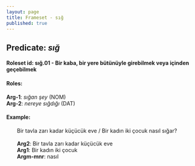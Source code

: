 ```yaml
---
layout: page
title: Frameset - sığ
published: true
---
```

<h2>Predicate: <i>sığ</i></h2>
<h4>Roleset id: sığ.01 - Bir kaba, bir yere bütünüyle girebilmek veya içinden geçebilmek<br>
<h4>Roles:</h4>
<b>Arg-1</b>: <i>sığan şey</i>  (NOM) <br>
<b>Arg-2</b>: <i>nereye sığdığı</i>  (DAT) <br>
<h4>Example:</h4>
&emsp;&emsp;Bir tavla zarı kadar küçücük eve / Bir kadın iki çocuk nasıl sığar?<br><br>
&emsp;&emsp;<b>Arg2</b>:  Bir tavla zarı kadar küçücük eve<br>
&emsp;&emsp;<b>Arg1</b>:  Bir kadın iki çocuk<br>
&emsp;&emsp;<b>Argm-mnr</b>:  nasıl<br>

